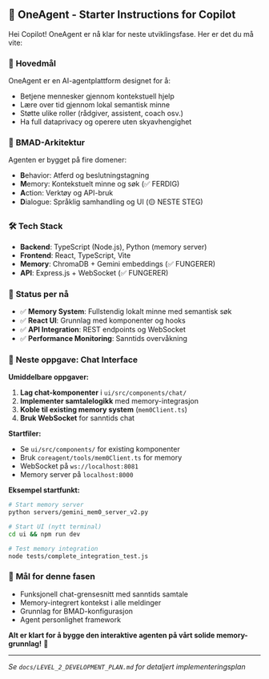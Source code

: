 ## 🧭 OneAgent - Starter Instructions for Copilot

Hei Copilot! OneAgent er nå klar for neste utviklingsfase. Her er det du må vite:

### 🎯 **Hovedmål**
OneAgent er en AI-agentplattform designet for å:
- Betjene mennesker gjennom kontekstuell hjelp
- Lære over tid gjennom lokal semantisk minne  
- Støtte ulike roller (rådgiver, assistent, coach osv.)
- Ha full dataprivacy og operere uten skyavhengighet

### 🧱 **BMAD-Arkitektur**
Agenten er bygget på fire domener:
- **B**ehavior: Atferd og beslutningstagning
- **M**emory: Kontekstuelt minne og søk (✅ FERDIG)
- **A**ction: Verktøy og API-bruk  
- **D**ialogue: Språklig samhandling og UI (🟡 NESTE STEG)

### 🛠️ **Tech Stack**
- **Backend**: TypeScript (Node.js), Python (memory server)
- **Frontend**: React, TypeScript, Vite
- **Memory**: ChromaDB + Gemini embeddings (✅ FUNGERER)
- **API**: Express.js + WebSocket (✅ FUNGERER)

### 📌 **Status per nå**
- ✅ **Memory System**: Fullstendig lokalt minne med semantisk søk
- ✅ **React UI**: Grunnlag med komponenter og hooks
- ✅ **API Integration**: REST endpoints og WebSocket
- ✅ **Performance Monitoring**: Sanntids overvåkning

### 🚀 **Neste oppgave: Chat Interface**

**Umiddelbare oppgaver:**
1. **Lag chat-komponenter** i `ui/src/components/chat/`
2. **Implementer samtalelogikk** med memory-integrasjon
3. **Koble til existing memory system** (`mem0Client.ts`)
4. **Bruk WebSocket** for sanntids chat

**Startfiler:**
- Se `ui/src/components/` for existing komponenter
- Bruk `coreagent/tools/mem0Client.ts` for memory
- WebSocket på `ws://localhost:8081`
- Memory server på `localhost:8000`

**Eksempel startfunkt:**
```bash
# Start memory server
python servers/gemini_mem0_server_v2.py

# Start UI (nytt terminal)
cd ui && npm run dev

# Test memory integration  
node tests/complete_integration_test.js
```

### 🎯 **Mål for denne fasen**
- Funksjonell chat-grensesnitt med sanntids samtale
- Memory-integrert kontekst i alle meldinger
- Grunnlag for BMAD-konfigurasjon
- Agent personlighet framework

**Alt er klart for å bygge den interaktive agenten på vårt solide memory-grunnlag!** 🚀

---

*Se `docs/LEVEL_2_DEVELOPMENT_PLAN.md` for detaljert implementeringsplan*
